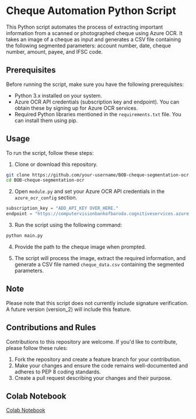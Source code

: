 # Cheque Automation Python Script

This Python script automates the process of extracting important information from a scanned or photographed cheque using Azure OCR. It takes an image of a cheque as input and generates a CSV file containing the following segmented parameters: account number, date, cheque number, amount, payee, and IFSC code.

## Prerequisites

Before running the script, make sure you have the following prerequisites:

- Python 3.x installed on your system.
- Azure OCR API credentials (subscription key and endpoint). You can obtain these by signing up for Azure OCR services.
- Required Python libraries mentioned in the `requirements.txt` file. You can install them using pip.

## Usage

To run the script, follow these steps:

1. Clone or download this repository.

```bash
git clone https://github.com/your-username/BOB-cheque-segmentation-ocr.git
cd BOB-cheque-segmentation-ocr
```

2. Open `module.py` and set your Azure OCR API credentials in the `azure_ocr_config` section.

```python
subscription_key = "ADD_API_KEY OVER_HERE."
endpoint = "https://computervisionbankofbaroda.cognitiveservices.azure.com/"
```

3. Run the script using the following command:

```bash
python main.py
```

4. Provide the path to the cheque image when prompted.

5. The script will process the image, extract the required information, and generate a CSV file named `cheque_data.csv` containing the segmented parameters.

## Note

Please note that this script does not currently include signature verification. A future version (version_2) will include this feature.

## Contributions and Rules

Contributions to this repository are welcome. If you'd like to contribute, please follow these rules:

1. Fork the repository and create a feature branch for your contribution.
2. Make your changes and ensure the code remains well-documented and adheres to PEP 8 coding standards.
3. Create a pull request describing your changes and their purpose.

## Colab Notebook
[Colab Notebook](https://colab.research.google.com/drive/1VDx07_yg-4H4YsalQjkvoD0Q-1YFoLB8?usp=sharing#scrollTo=Smv1n1mZ3YTD)
